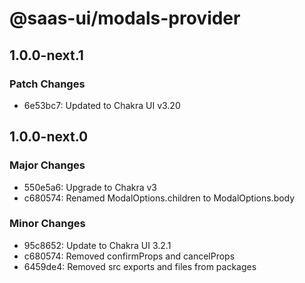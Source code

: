 # @saas-ui/modals-provider

## 1.0.0-next.1

### Patch Changes

- 6e53bc7: Updated to Chakra UI v3.20

## 1.0.0-next.0

### Major Changes

- 550e5a6: Upgrade to Chakra v3
- c680574: Renamed ModalOptions.children to ModalOptions.body

### Minor Changes

- 95c8652: Update to Chakra UI 3.2.1
- c680574: Removed confirmProps and cancelProps
- 6459de4: Removed src exports and files from packages
